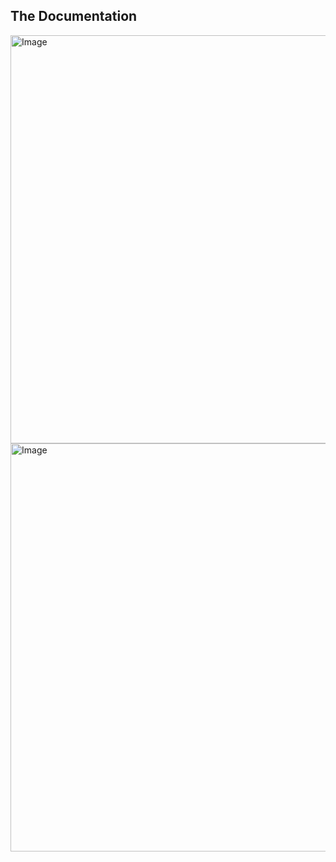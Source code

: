 ## The Documentation


<img width="1280" height="653" alt="Image" src="https://github.com/user-attachments/assets/71978078-65d7-49fb-b00b-1f70b757f608" />

<img width="1280" height="653" alt="Image" src="https://github.com/user-attachments/assets/ff42e4c6-da8c-4fb4-8a3a-761d8dcdfa10" />
